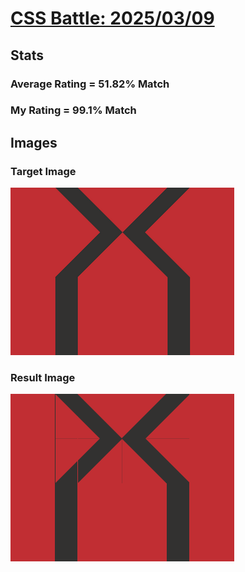 # [CSS Battle: 2025/03/09](https://cssbattle.dev/play/bongqJ1YnIs68AAGptPs)

## Stats

### Average Rating = 51.82% Match

### My Rating = 99.1% Match

## Images

### Target Image

![](./images/target.png)

### Result Image

![](./images/result.png)

